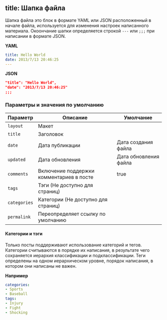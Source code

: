 title: Шапка файла
---
Шапка файла это блок в формате YAML или JSON расположенный в начале файла, используется для изменения настроек написанного материала. Окоончание шапки определяется строкой `---` или `;;;` при написании в формате JSON.

**YAML**

``` yaml
title: Hello World
date: 2013/7/13 20:46:25
---
```

**JSON**

``` json
"title": "Hello World",
"date": "2013/7/13 20:46:25"
;;;
```

### Параметры и значения по умолчанию

Параметр | Описание | Умолчание
--- | --- | ---
`layout` | Макет |
`title` | Заголовок |
`date` | Дата публикации | Дата создания файла
`updated` | Дата обновления | Дата обновления файла
`comments` | Включение поддержки комментариев в посте | true
`tags` | Тэги (Не доступно для страниц) |
`categories` | Категории (Не доступно для страниц) |
`permalink` | Переопределяет ссылку по умолчанию |

#### Категории и тэги

Только посты поддерживают использование категорий и тегов. Категории считываются в порядке их написания, в результате чего сохраняется иерархия классификации и подклассификации. Теги определены на одном иерархическом уровне, порядок написания, в котором они написаны не важен.

**Например**

``` yaml
categories:
- Sports
- Baseball
tags:
- Injury
- Fight
- Shocking
```
